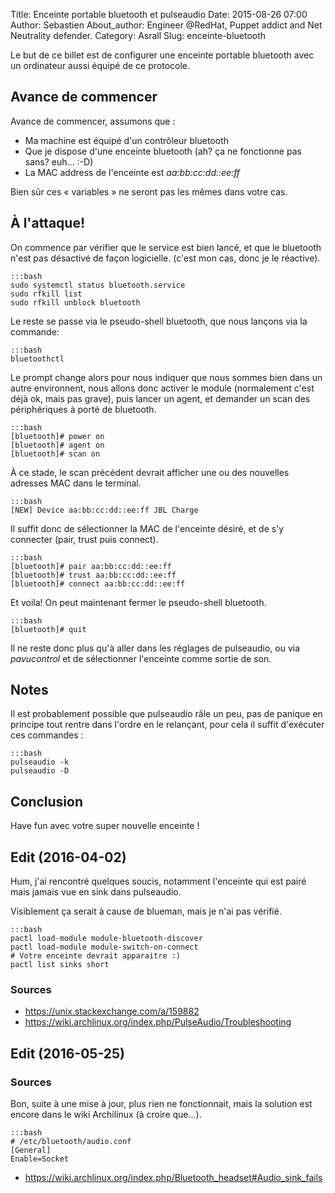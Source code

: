 Title: Enceinte portable bluetooth et pulseaudio
Date: 2015-08-26 07:00
Author: Sebastien
About_author: Engineer @RedHat, Puppet addict and Net Neutrality defender.
Category: Asrall
Slug: enceinte-bluetooth

Le but de ce billet est de configurer une enceinte portable bluetooth avec un
ordinateur aussi équipé de ce protocole.

## Avance de commencer

Avance de commencer, assumons que :

* Ma machine est équipé d'un contrôleur bluetooth
* Que je dispose d'une enceinte bluetooth (ah? ça ne fonctionne pas sans? euh… :-D)
* La MAC address de l'enceinte est *aa:bb:cc:dd::ee:ff*

Bien sûr ces « variables » ne seront pas les mêmes dans votre cas.

## À l'attaque!

On commence par vérifier que le service est bien lancé, et que le bluetooth
n'est pas désactivé de façon logicielle. (c'est mon cas, donc je le réactive).

    :::bash
    sudo systemctl status bluetooth.service
    sudo rfkill list
    sudo rfkill unblock bluetooth

Le reste se passe via le pseudo-shell bluetooth, que nous lançons via la
commande:

    :::bash
    bluetoothctl

Le prompt change alors pour nous indiquer que nous sommes bien dans un autre
environnent, nous allons donc activer le module (normalement c'est déjà ok, mais
pas grave), puis lancer un agent, et demander un scan des périphériques à porté
de bluetooth.

    :::bash
    [bluetooth]# power on
    [bluetooth]# agent on
    [bluetooth]# scan on

À ce stade, le scan précédent devrait afficher une ou des nouvelles adresses
MAC dans le terminal.

    :::bash
    [NEW] Device aa:bb:cc:dd::ee:ff JBL Charge

Il suffit donc de sélectionner la MAC de l'enceinte désiré, et de s'y connecter
(pair, trust puis connect).

    :::bash
    [bluetooth]# pair aa:bb:cc:dd::ee:ff
    [bluetooth]# trust aa:bb:cc:dd::ee:ff
    [bluetooth]# connect aa:bb:cc:dd::ee:ff

Et voila! On peut maintenant fermer le pseudo-shell bluetooth.

    :::bash
    [bluetooth]# quit

Il ne reste donc plus qu'à aller dans les réglages de pulseaudio, ou via
*pavucontrol* et de sélectionner l'enceinte comme sortie de son.

## Notes

Il est probablement possible que pulseaudio râle un peu, pas de panique en
principe tout rentre dans l'ordre en le relançant, pour cela il suffit
d'exécuter ces commandes :

    :::bash
    pulseaudio -k
    pulseaudio -D

## Conclusion

Have fun avec votre super nouvelle enceinte !

## Edit (2016-04-02)

Hum, j'ai rencontré quelques soucis, notamment l'enceinte qui est pairé mais
jamais vue en sink dans pulseaudio.

Visiblement ça serait à cause de blueman, mais je n'ai pas vérifié.

    :::bash
    pactl load-module module-bluetooth-discover
    pactl load-module module-switch-on-connect
    # Votre enceinte devrait apparaitre :)
    pactl list sinks short

### Sources

* <https://unix.stackexchange.com/a/159882>
* <https://wiki.archlinux.org/index.php/PulseAudio/Troubleshooting>

## Edit (2016-05-25)

### Sources

Bon, suite à une mise à jour, plus rien ne fonctionnait, mais la solution est
encore dans le wiki Archilinux (à croire que…).

    :::bash
    # /etc/bluetooth/audio.conf
    [General]
    Enable=Socket

* <https://wiki.archlinux.org/index.php/Bluetooth_headset#Audio_sink_fails>

